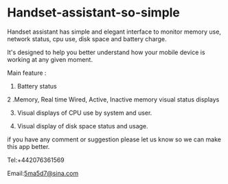 # Handset-assistant-so-simple

Handset assistant has simple and elegant interface to monitor memory use, network status, cpu use, disk space and battery charge. 

It's designed to help you better understand how your mobile device is working at any given moment.

Main feature :


1. Battery status

2 .Memory, Real time Wired, Active, Inactive memory visual status displays 

3. Visual displays of CPU use by system and user. 

4. Visual display of disk space status and usage. 

if you have any comment or suggestion please let us know so we can make this app better.

Tel:+442076361569

Email:5ma5d7@sina.com
